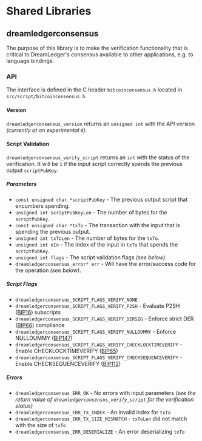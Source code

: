 Shared Libraries
================

## dreamledgerconsensus

The purpose of this library is to make the verification functionality that is critical to DreamLedger's consensus available to other applications, e.g. to language bindings.

### API

The interface is defined in the C header `bitcoinconsensus.h` located in  `src/script/bitcoinconsensus.h`.

#### Version

`dreamledgerconsensus_version` returns an `unsigned int` with the API version *(currently at an experimental `0`)*.

#### Script Validation

`dreamledgerconsensus_verify_script` returns an `int` with the status of the verification. It will be `1` if the input script correctly spends the previous output `scriptPubKey`.

##### Parameters
- `const unsigned char *scriptPubKey` - The previous output script that encumbers spending.
- `unsigned int scriptPubKeyLen` - The number of bytes for the `scriptPubKey`.
- `const unsigned char *txTo` - The transaction with the input that is spending the previous output.
- `unsigned int txToLen` - The number of bytes for the `txTo`.
- `unsigned int nIn` - The index of the input in `txTo` that spends the `scriptPubKey`.
- `unsigned int flags` - The script validation flags *(see below)*.
- `dreamledgerconsensus_error* err` - Will have the error/success code for the operation *(see below)*.

##### Script Flags
- `dreamledgerconsensus_SCRIPT_FLAGS_VERIFY_NONE`
- `dreamledgerconsensus_SCRIPT_FLAGS_VERIFY_P2SH` - Evaluate P2SH ([BIP16](https://github.com/bitcoin/bips/blob/master/bip-0016.mediawiki)) subscripts
- `dreamledgerconsensus_SCRIPT_FLAGS_VERIFY_DERSIG` - Enforce strict DER ([BIP66](https://github.com/bitcoin/bips/blob/master/bip-0066.mediawiki)) compliance
- `dreamledgerconsensus_SCRIPT_FLAGS_VERIFY_NULLDUMMY` - Enforce NULLDUMMY ([BIP147](https://github.com/bitcoin/bips/blob/master/bip-0147.mediawiki))
- `dreamledgerconsensus_SCRIPT_FLAGS_VERIFY_CHECKLOCKTIMEVERIFY` - Enable CHECKLOCKTIMEVERIFY ([BIP65](https://github.com/bitcoin/bips/blob/master/bip-0065.mediawiki))
- `dreamledgerconsensus_SCRIPT_FLAGS_VERIFY_CHECKSEQUENCEVERIFY` - Enable CHECKSEQUENCEVERIFY ([BIP112](https://github.com/bitcoin/bips/blob/master/bip-0112.mediawiki))

##### Errors
- `dreamledgerconsensus_ERR_OK` - No errors with input parameters *(see the return value of `dreamledgerconsensus_verify_script` for the verification status)*
- `dreamledgerconsensus_ERR_TX_INDEX` - An invalid index for `txTo`
- `dreamledgerconsensus_ERR_TX_SIZE_MISMATCH` - `txToLen` did not match with the size of `txTo`
- `dreamledgerconsensus_ERR_DESERIALIZE` - An error deserializing `txTo`
